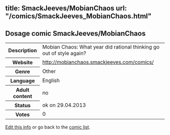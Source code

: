 title: SmackJeeves/MobianChaos
url: "/comics/SmackJeeves_MobianChaos.html"
---
Dosage comic SmackJeeves/MobianChaos
-----------------------------------------

<p id="msg"></p>
<script type="text/javascript">
if (window.location.search === '?edit_info_mail=sent_ok') {
  var elem = document.getElementById("msg");
  elem.innerHTML = 'Edited information sucessfully sent.';
  elem.className = 'ok';
}
</script>
<table class="comicinfo">
<tr>
<th>Description</th><td>Mobian Chaos: What year did rational thinking go out of style again?</td>
</tr>
<tr>
<th>Website</th><td><a href="http://mobianchaos.smackjeeves.com/comics/">http://mobianchaos.smackjeeves.com/comics/</a></td>
</tr>
<tr>
<th>Genre</th><td>Other</td>
</tr>
<tr>
<th>Language</th><td>English</td>
</tr>
<tr>
<th>Adult content</th><td>no</td>
</tr>
<tr>
<th>Status</th><td>ok on 29.04.2013</td>
</tr>
<tr>
<th>Votes</th><td>0</td>
</tr>
</table>

[Edit this info](SmackJeeves_MobianChaos_edit.html) or go back to the [comic list](../comic-index.html).

